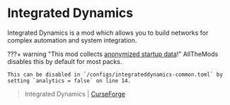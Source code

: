 # Integrated Dynamics

Integrated Dynamics is a mod which allows you to build networks for complex automation and system integration.

???+ warning "This mod collects [anonymized startup data](https://github.com/CyclopsMC/CyclopsCore/blob/master-1.9/src/main/java/org/cyclops/cyclopscore/tracking/Analytics.java)!"
    AllTheMods disables this by default for most packs.
    
    This can be disabled in `/configs/integrateddynamics-common.toml` by setting `analytics = false` on line 14.

> Integrated Dynamics | [CurseForge](https://legacy.curseforge.com/minecraft/mc-mods/integrated-dynamics)

